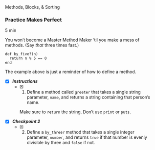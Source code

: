 Methods, Blocks, & Sorting

### Practice Makes Perfect

5 min

You won’t become a Master Method Maker ‘til you make a mess of methods. (Say _that_ three times fast.)

```
def by_five?(n)
  return n % 5 == 0
end
```

The example above is just a reminder of how to define a method.

- [x] ***Instructions***
    - [x] 1. Define a method called `greeter` that takes a single string parameter, `name`, and returns a string containing that person’s name.
    
	    Make sure to `return` the string. Don’t use `print` or `puts`.
    
- [x] ***Checkpoint 2***
    - [x] 2. Define a `by_three?` method that takes a single integer parameter, `number`, and returns `true` if that number is evenly divisible by three and `false` if not.